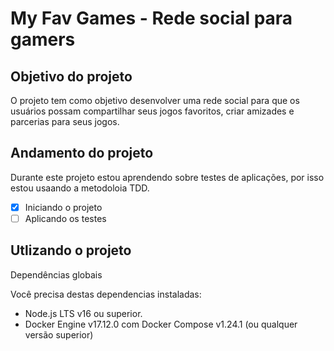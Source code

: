# My Fav Games - Rede social para gamers
## Objetivo do projeto

O projeto tem como objetivo desenvolver uma rede social para que os usuários possam compartilhar seus jogos favoritos, criar amizades e parcerias para seus jogos.

## Andamento do projeto

Durante este projeto estou aprendendo sobre testes de aplicações, por isso estou usaando a metodoloia TDD.

- [x] Iniciando o projeto
- [ ] Aplicando os testes

## Utlizando o projeto
Dependências globais

Você precisa destas dependencias instaladas:

- Node.js LTS v16 ou superior.
- Docker Engine v17.12.0 com Docker Compose v1.24.1 (ou qualquer versão superior)


